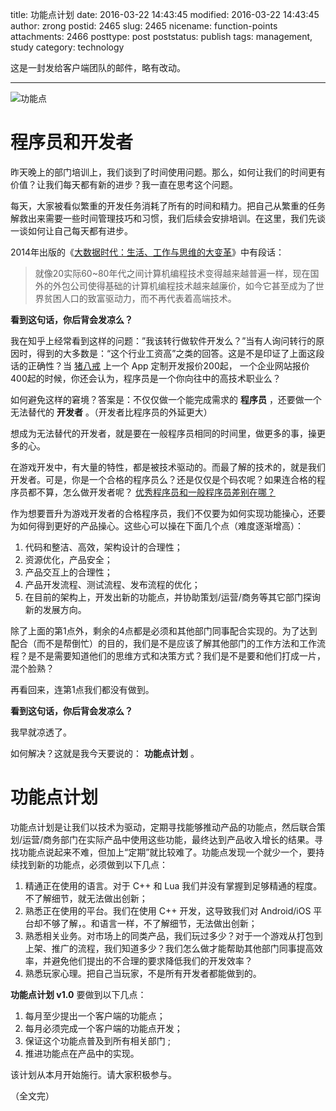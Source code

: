 title: 功能点计划
date: 2016-03-22 14:43:45
modified: 2016-03-22 14:43:45
author: zrong
postid: 2465
slug: 2465
nicename: function-points
attachments: 2466
posttype: post
poststatus: publish
tags: management, study
category: technology

这是一封发给客户端团队的邮件，略有改动。

----

![功能点][51]

# 程序员和开发者

昨天晚上的部门培训上，我们谈到了时间使用问题。那么，如何让我们的时间更有价值？让我们每天都有新的进步？我一直在思考这个问题。

每天，大家被看似繁重的开发任务消耗了所有的时间和精力。把自己从繁重的任务解救出来需要一些时间管理技巧和习惯，我们后续会安排培训。在这里，我们先谈一谈如何让自己每天都有进步。

2014年出版的《[大数据时代：生活、工作与思维的大变革][3]》中有段话： <!--more-->

> 就像20实际60~80年代之间计算机编程技术变得越来越普遍一样，现在国外的外包公司使得基础的计算机编程技术越来越廉价，如今它甚至成为了世界贫困人口的致富驱动力，而不再代表着高端技术。

**看到这句话，你后背会发凉么？**

我在知乎上经常看到这样的问题：”我该转行做软件开发么？”当有人询问转行的原因时，得到的大多数是：“这个行业工资高”之类的回答。这是不是印证了上面这段话的正确性？当 [猪八戒][1] 上一个 App 定制开发报价200起， 一个企业网站报价400起的时候，你还会认为，程序员是一个你向往中的高技术职业么？

如何避免这样的窘境？答案是：不仅仅做一个能完成需求的 **程序员** ，还要做一个无法替代的 **开发者** 。（开发者比程序员的外延更大）

想成为无法替代的开发者，就是要在一般程序员相同的时间里，做更多的事，操更多的心。

在游戏开发中，有大量的特性，都是被技术驱动的。而最了解的技术的，就是我们开发者。可是，你是一个合格的程序员么？还是仅仅是个码农呢？如果连合格的程序员都不算，怎么做开发者呢？ [优秀程序员和一般程序员差别在哪？][2]

作为想要晋升为游戏开发者的合格程序员，我们不仅要为如何实现功能操心，还要为如何得到更好的产品操心。这些心可以操在下面几个点（难度逐渐增高）：

1. 代码和整洁、高效，架构设计的合理性；
2. 资源优化，产品安全；
3. 产品交互上的合理性；
4. 产品开发流程、测试流程、发布流程的优化；
5. 在目前的架构上，开发出新的功能点，并协助策划/运营/商务等其它部门探询新的发展方向。

除了上面的第1点外，剩余的4点都是必须和其他部门同事配合实现的。为了达到配合（而不是帮倒忙）的目的，我们是不是应该了解其他部门的工作方法和工作流程？是不是需要知道他们的思维方式和决策方式？我们是不是要和他们打成一片，混个脸熟？

再看回来，连第1点我们都没有做到。

**看到这句话，你后背会发凉么？**

我早就凉透了。

如何解决？这就是我今天要说的： **功能点计划** 。

# 功能点计划

功能点计划是让我们以技术为驱动，定期寻找能够推动产品的功能点，然后联合策划/运营/商务部门在实际产品中使用这些功能，最终达到产品收入增长的结果。寻找功能点说起来不难，但加上“定期”就比较难了。功能点发现一个就少一个，要持续找到新的功能点，必须做到以下几点：

1. 精通正在使用的语言。对于 C++ 和 Lua 我们并没有掌握到足够精通的程度。不了解细节，就无法做出创新；
2. 熟悉正在使用的平台。我们在使用 C++ 开发，这导致我们对 Android/iOS 平台却不够了解，。和语言一样，不了解细节，无法做出创新；
3. 熟悉相关业务。对市场上的同类产品，我们玩过多少？对于一个游戏从打包到上架、推广的流程，我们知道多少？我们怎么做才能帮助其他部门同事提高效率，并避免他们提出的不合理的要求降低我们的开发效率？
4. 熟悉玩家心理。把自己当玩家，不是所有开发者都能做到的。

**功能点计划 v1.0** 要做到以下几点：

1. 每月至少提出一个客户端的功能点；
2. 每月必须完成一个客户端的功能点开发；
3. 保证这个功能点普及到所有相关部门 ;
4. 推进功能点在产品中的实现。

该计划从本月开始施行。请大家积极参与。

（全文完）

[1]: http://www.zbj.com/
[2]: https://www.zhihu.com/question/19759297/answer/23187279
[3]: https://book.douban.com/subject/20429677/
[51]: /wp-content/uploads/2016/03/function-points.jpg
